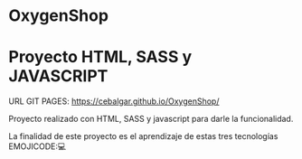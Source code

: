 # OxygenShop
# Proyecto HTML, SASS y JAVASCRIPT
URL GIT PAGES: https://cebalgar.github.io/OxygenShop/

Proyecto realizado con HTML, SASS y javascript para darle la funcionalidad.

La finalidad de este proyecto es el aprendizaje de estas tres tecnologías EMOJICODE:💻


